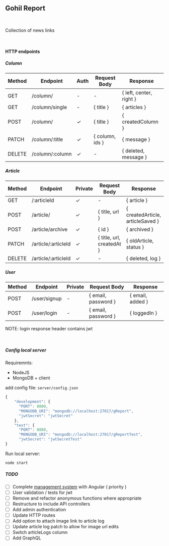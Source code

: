 ## Gohil Report

<br>

Collection of news links

<br>

#### HTTP endpoints

##### Column
Method | Endpoint | Auth | Request Body | Response
--- | --- | --- | --- | ---
GET | /column/ | - | - | { left, center, right }
GET | /column/single | - | { title } |  { articles }
POST | /column/ | ✓ | { title }| { createdColumn }
PATCH | /column/:title |  ✓ | { column, ids } | { message }
DELETE | /column/:column |  ✓ | - | { deleted, message }

##### Article
Method | Endpoint | Private | Request Body | Response
--- | --- | --- | --- | ---
GET | /:articleId |  ✓ | - | { article }
POST | /article/ |  ✓ | { title, url } | { createdArticle, articleSaved }
POST | /article/archive |  ✓ | { id } | { archived }
PATCH | /article/:articleId |  ✓ | { title, url, createdAt } | { oldArticle, status }
DELETE | /article/:articleId |  ✓ | - | { deleted, log }


##### User
Method | Endpoint | Private | Request Body | Response
--- | --- | --- | --- | ---
POST | /user/signup | - | { email, password } | { email, added }
POST | /user/login | - | { email, password } | { loggedIn }

NOTE: login response header contains jwt

<br>

##### Config local server
Requiremnts:
* NodeJS
* MongoDB + client

add config file: ```server/config.json```
```javascript
{
    "development": {
      "PORT": 8000,
      "MONGODB_URI": "mongodb://localhost:27017/gReport",
      "jwtSecret": "jwtSecret"
    },
    "test": {
      "PORT": 8080,
      "MONGODB_URI": "mongodb://localhost:27017/gReportTest",
      "jwtSecret": "jwtSecretTest"
}
```

Run local server:
```
node start
```


##### TODO
- [ ] Complete [management system](https://github.com/hitesh-92/gohilReportManager) with Angular ( priority )
- [ ] User validation / tests for jwt
- [ ] Remove and refactor anonymous functions where appropriate
- [ ] Restructure to include API controllers
- [ ] Add admin authentication
- [ ] Update HTTP routes
- [ ] Add option to attach image link to article log
- [ ] Update article log patch to allow for image url edits
- [ ] Switch articleLogs column
- [ ] Add GraphQL

